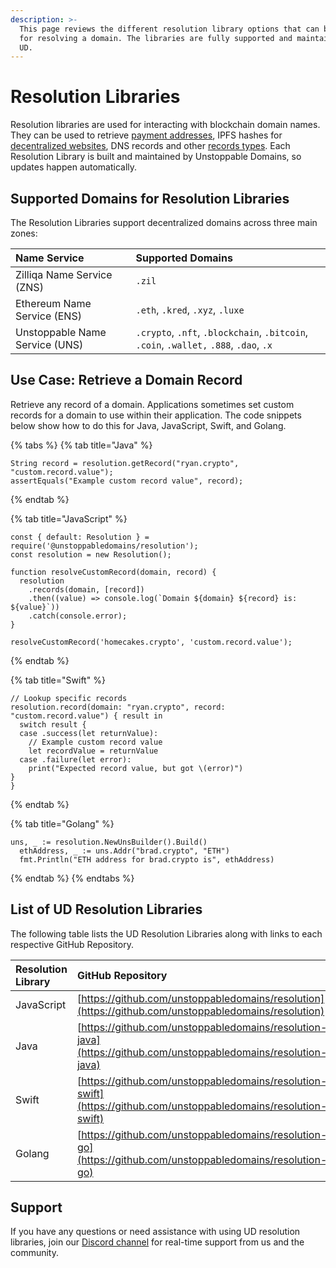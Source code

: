 ```yaml
---
description: >-
  This page reviews the different resolution library options that can be used
  for resolving a domain. The libraries are fully supported and maintained by
  UD.
---
```


# Resolution Libraries

Resolution libraries are used for interacting with blockchain domain names. They can be used to retrieve [payment addresses](../crypto-payments.md), IPFS hashes for [decentralized websites](../../build-a-decentralized-website/overview-of-ipfs-and-d-web.md), DNS records and other [records types](../../domain-registry-essentials/records-reference.md). Each Resolution Library is built and maintained by Unstoppable Domains, so updates happen automatically. 

## Supported Domains for Resolution Libraries

The Resolution Libraries support decentralized domains across three main zones:

| Name Service | Supported Domains |
| :--- | :--- |
| Zilliqa Name Service \(ZNS\) | `.zil` |
| Ethereum Name Service \(ENS\) | `.eth`, `.kred`, `.xyz`, `.luxe` |
| Unstoppable Name Service \(UNS\) | `.crypto`, `.nft`, `.blockchain`, `.bitcoin`, `.coin`, `.wallet,` `.888`, `.dao`, `.x` |

## Use Case: Retrieve a Domain Record

Retrieve any record of a domain. Applications sometimes set custom records for a domain to use within their application. The code snippets below show how to do this for Java, JavaScript, Swift, and Golang.

{% tabs %}
{% tab title="Java" %}
```text
String record = resolution.getRecord("ryan.crypto", "custom.record.value");
assertEquals("Example custom record value", record);
```
{% endtab %}

{% tab title="JavaScript" %}
```text
const { default: Resolution } = require('@unstoppabledomains/resolution');
const resolution = new Resolution();

function resolveCustomRecord(domain, record) {
  resolution
    .records(domain, [record])
    .then((value) => console.log(`Domain ${domain} ${record} is: ${value}`))
    .catch(console.error);
}

resolveCustomRecord('homecakes.crypto', 'custom.record.value');
```
{% endtab %}

{% tab title="Swift" %}
```text
// Lookup specific records
resolution.record(domain: "ryan.crypto", record: "custom.record.value") { result in
  switch result {
  case .success(let returnValue):
    // Example custom record value
    let recordValue = returnValue
  case .failure(let error):
    print("Expected record value, but got \(error)")
}
}
```
{% endtab %}

{% tab title="Golang" %}
```
uns, _ := resolution.NewUnsBuilder().Build()
  ethAddress, _ := uns.Addr("brad.crypto", "ETH")
  fmt.Println("ETH address for brad.crypto is", ethAddress)
```
{% endtab %}
{% endtabs %}

## List of UD Resolution Libraries

The following table lists the UD Resolution Libraries along with links to each respective GitHub Repository.

| Resolution Library | GitHub Repository |
| :--- | :--- |
| JavaScript | [https://github.com/unstoppabledomains/resolution](https://github.com/unstoppabledomains/resolution) |
| Java | [https://github.com/unstoppabledomains/resolution-java](https://github.com/unstoppabledomains/resolution-java) |
| Swift | [https://github.com/unstoppabledomains/resolution-swift](https://github.com/unstoppabledomains/resolution-swift) |
| Golang | [https://github.com/unstoppabledomains/resolution-go](https://github.com/unstoppabledomains/resolution-go) |

## Support

If you have any questions or need assistance with using UD resolution libraries, join our [Discord channel](https://discord.gg/b6ZVxSZ9Hn) for real-time support from us and the community.



